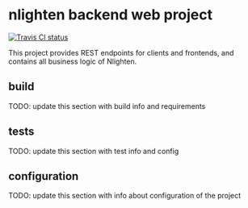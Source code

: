 # nlighten backend web project

[![Travis CI status](https://travis-ci.org/yntelectual/nlighten)](https://travis-ci.org/yntelectual/nlighten.svg)

This project provides REST endpoints for clients and frontends, and contains all business logic of Nlighten.

## build

TODO: update this section with build info and requirements

## tests

TODO: update this section with test info and config


## configuration

TODO: update this section with info about configuration of the project
